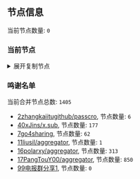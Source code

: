 
## 节点信息
当前节点数量: `0`
### 当前节点
<details>
  <summary>展开复制节点</summary>

    

</details>

### 鸣谢名单
当前合并节点总数: `1405`
- [2zhangkaiitugithub/passcro](https://github.com/zhangkaiitugithub/passcro), 节点数量: `6`
- [40xJins/x.sub](https://github.com/0xJins/x.sub), 节点数量: `177`
- [7go4sharing](https://github.com/go4sharing), 节点数量: `62`
- [11liusil/aggregator](https://github.com/liusil/aggregator), 节点数量: `1`
- [16polarxy/aggregator](https://github.com/polarxy/aggregator), 节点数量: `313`
- [17PangTouY00/aggregator](https://github.com/PangTouY00/aggregator), 节点数量: `850`
- [99电报群分享1](https://github.com/cdddbc/getAirport), 节点数量: `0`


